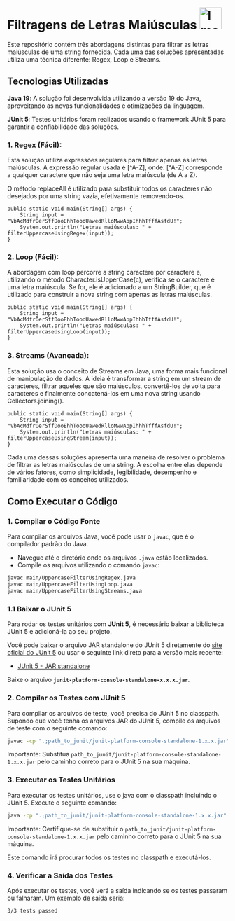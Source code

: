 # Filtragens de Letras Maiúsculas <img src="https://github.com/user-attachments/assets/4c49b711-158a-48a8-b4a2-6766bb254d80" alt="Imagem do Java" width="50"/>

Este repositório contém três abordagens distintas para filtrar as letras maiúsculas de uma string fornecida. Cada uma das soluções apresentadas utiliza uma técnica diferente: Regex, Loop e Streams. 


## Tecnologias Utilizadas

**Java 19**: A solução foi desenvolvida utilizando a versão 19 do Java, aproveitando as novas funcionalidades e otimizações da linguagem.

**JUnit 5**: Testes unitários foram realizados usando o framework JUnit 5 para garantir a confiabilidade das soluções.


### 1. Regex (Fácil):
   Esta solução utiliza expressões regulares para filtrar apenas as letras maiúsculas. A expressão regular usada é [^A-Z], onde:
[^A-Z] corresponde a qualquer caractere que não seja uma letra maiúscula (de A a Z).

O método replaceAll é utilizado para substituir todos os caracteres não desejados por uma string vazia, efetivamente removendo-os.

    public static void main(String[] args) {
        String input = "VbAcMdfrOerSffDooEhhToooUawedRlloMwwAppIhhhTfffAsfdU!";
        System.out.println("Letras maiúsculas: " + filterUppercaseUsingRegex(input));
    }

### 2. Loop (Fácil):
   A abordagem com loop percorre a string caractere por caractere e, utilizando o método Character.isUpperCase(c), verifica se o caractere é uma letra maiúscula. Se for, ele é adicionado a um StringBuilder, que é utilizado para construir a nova string com apenas as letras maiúsculas.


    public static void main(String[] args) {
        String input = "VbAcMdfrOerSffDooEhhToooUawedRlloMwwAppIhhhTfffAsfdU!";
        System.out.println("Letras maiúsculas: " + filterUppercaseUsingLoop(input));
    }

### 3. Streams (Avançada):
   Esta solução usa o conceito de Streams em Java, uma forma mais funcional de manipulação de dados. A ideia é transformar a string em um stream de caracteres, filtrar aqueles que são maiúsculos, convertê-los de volta para caracteres e finalmente concatená-los em uma nova string usando Collectors.joining().


    public static void main(String[] args) {
        String input = "VbAcMdfrOerSffDooEhhToooUawedRlloMwwAppIhhhTfffAsfdU!";
        System.out.println("Letras maiúsculas: " + filterUppercaseUsingStream(input));
    }

Cada uma dessas soluções apresenta uma maneira de resolver o problema de filtrar as letras maiúsculas de uma string. A escolha entre elas depende de vários fatores, como simplicidade, legibilidade, desempenho e familiaridade com os conceitos utilizados.

## Como Executar o Código

### 1. Compilar o Código Fonte

Para compilar os arquivos Java, você pode usar o `javac`, que é o compilador padrão do Java.

- Navegue até o diretório onde os arquivos `.java` estão localizados.
- Compile os arquivos utilizando o comando `javac`:

```bash
javac main/UppercaseFilterUsingRegex.java
javac main/UppercaseFilterUsingLoop.java
javac main/UppercaseFilterUsingStreams.java
```

### 1.1 Baixar o JUnit 5

Para rodar os testes unitários com **JUnit 5**, é necessário baixar a biblioteca JUnit 5 e adicioná-la ao seu projeto.

Você pode baixar o arquivo JAR standalone do JUnit 5 diretamente do [site oficial do JUnit 5](https://junit.org/junit5/) ou usar o seguinte link direto para a versão mais recente:

- [JUnit 5 - JAR standalone](https://repo1.maven.org/maven2/org/junit/platform/junit-platform-console-standalone/1.9.2/junit-platform-console-standalone-1.9.2.jar)

Baixe o arquivo **`junit-platform-console-standalone-x.x.x.jar`**.

### 2. Compilar os Testes com JUnit 5
Para compilar os arquivos de teste, você precisa do JUnit 5 no classpath. Supondo que você tenha os arquivos JAR do JUnit 5, compile os arquivos de teste com o seguinte comando:

```bash
javac -cp ".;path_to_junit/junit-platform-console-standalone-1.x.x.jar" test/UppercaseFilterTest.java
```
Importante: Substitua `path_to_junit/junit-platform-console-standalone-1.x.x.jar` pelo caminho correto para o JUnit 5 na sua máquina.

### 3. Executar os Testes Unitários
Para executar os testes unitários, use o java com o classpath incluindo o JUnit 5. Execute o seguinte comando:

```bash
java -cp ".;path_to_junit/junit-platform-console-standalone-1.x.x.jar" org.junit.platform.console.ConsoleLauncher --scan-classpath
```
Importante: Certifique-se de substituir o `path_to_junit/junit-platform-console-standalone-1.x.x.jar` pelo caminho correto para o JUnit 5 na sua máquina.

Este comando irá procurar todos os testes no classpath e executá-los.

### 4. Verificar a Saída dos Testes
Após executar os testes, você verá a saída indicando se os testes passaram ou falharam. Um exemplo de saída seria:
```bash
3/3 tests passed
```
